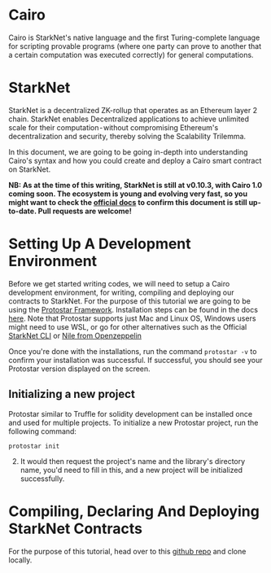# Cairo
Cairo is StarkNet's native language and the first Turing-complete language for scripting provable programs (where one party can prove to another that a certain computation was executed correctly) for general computations.
# StarkNet
StarkNet is a decentralized ZK-rollup that operates as an Ethereum layer 2 chain. StarkNet enables Decentralized applications to achieve unlimited scale for their computation - without compromising Ethereum's decentralization and security, thereby solving the Scalability Trilemma.

In this document, we are going to be going in-depth into understanding Cairo's syntax and how you could create and deploy a Cairo smart contract on StarkNet.

**NB: As at the time of this writing, StarkNet is still at v0.10.3, with Cairo 1.0 coming soon. The ecosystem is young and evolving very fast, so you might want to check the [official docs](https://www.cairo-lang.org/docs) to confirm this document is still up-to-date. Pull requests are welcome!**

# Setting Up A Development Environment
Before we get started writing codes, we will need to setup a Cairo development environment, for writing, compiling and deploying our contracts to StarkNet. 
For the purpose of this tutorial we are going to be using the [Protostar Framework](https://github.com/software-mansion/protostar). Installation steps can be found in the docs [here](https://docs.swmansion.com/protostar/docs/tutorials/installation).
Note that Protostar supports just Mac and Linux OS, Windows users might need to use WSL, or go for other alternatives such as the Official [StarkNet CLI](https://www.cairo-lang.org/docs/quickstart.html) or [Nile from Openzeppelin](https://github.com/OpenZeppelin/nile)

Once you're done with the installations, run the command `protostar -v` to confirm your installation was successful. If successful, you should see your Protostar version displayed on the screen. 

## Initializing a new project
Protostar similar to Truffle for solidity development can be installed once and used for multiple projects.
To initialize a new Protostar project, run the following command:
```
protostar init
```

2. It would then request the project's name and the library's directory name, you'd need to fill in this, and a new project will be initialized successfully.

# Compiling, Declaring And Deploying StarkNet Contracts
For the purpose of this tutorial, head over to this [github repo](https://github.com/Darlington02/CairoLearnXinYminutes) and clone locally.
